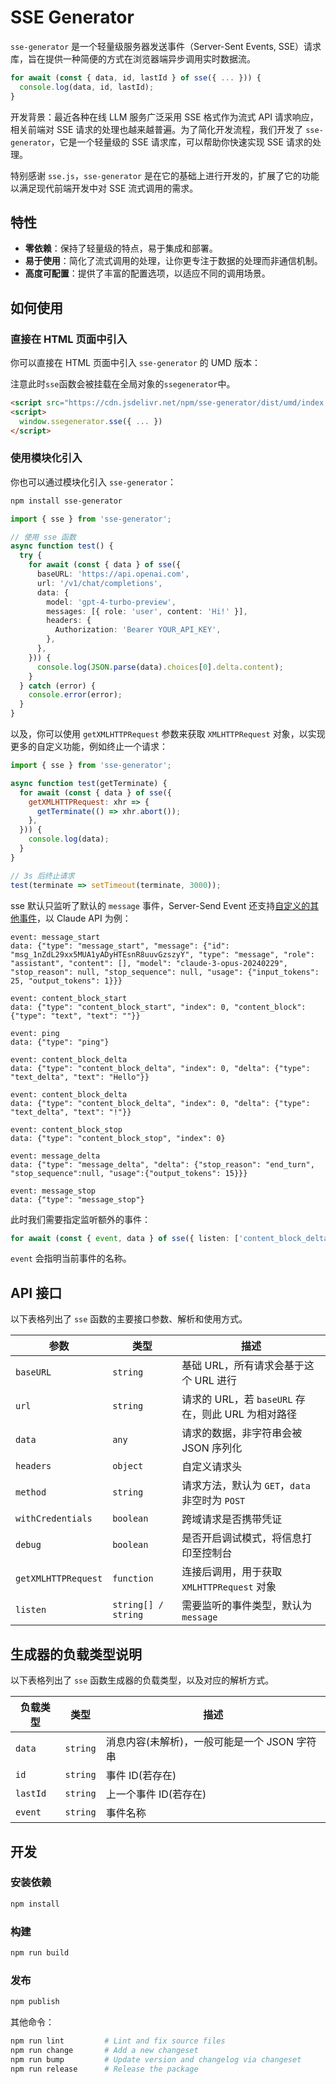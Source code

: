 # SSE Generator

`sse-generator` 是一个轻量级服务器发送事件（Server-Sent Events, SSE）请求库，旨在提供一种简便的方式在浏览器端异步调用实时数据流。

```typescript
for await (const { data, id, lastId } of sse({ ... })) {
  console.log(data, id, lastId);
}
```

开发背景：最近各种在线 LLM 服务广泛采用 SSE 格式作为流式 API 请求响应，相关前端对 SSE 请求的处理也越来越普遍。为了简化开发流程，我们开发了 `sse-generator`，它是一个轻量级的 SSE 请求库，可以帮助你快速实现 SSE 请求的处理。

特别感谢 `sse.js`，`sse-generator` 是在它的基础上进行开发的，扩展了它的功能以满足现代前端开发中对 SSE 流式调用的需求。

## 特性

- **零依赖**：保持了轻量级的特点，易于集成和部署。
- **易于使用**：简化了流式调用的处理，让你更专注于数据的处理而非通信机制。
- **高度可配置**：提供了丰富的配置选项，以适应不同的调用场景。

## 如何使用

### 直接在 HTML 页面中引入

你可以直接在 HTML 页面中引入 `sse-generator` 的 UMD 版本：

注意此时`sse`函数会被挂载在全局对象的`ssegenerator`中。

```html
<script src="https://cdn.jsdelivr.net/npm/sse-generator/dist/umd/index.js"></script>
<script>
  window.ssegenerator.sse({ ... })
</script>
```

### 使用模块化引入

你也可以通过模块化引入 `sse-generator`：

```bash
npm install sse-generator
```

```typescript
import { sse } from 'sse-generator';

// 使用 sse 函数
async function test() {
  try {
    for await (const { data } of sse({
      baseURL: 'https://api.openai.com',
      url: '/v1/chat/completions',
      data: {
        model: 'gpt-4-turbo-preview',
        messages: [{ role: 'user', content: 'Hi!' }],
        headers: {
          Authorization: 'Bearer YOUR_API_KEY',
        },
      },
    })) {
      console.log(JSON.parse(data).choices[0].delta.content);
    }
  } catch (error) {
    console.error(error);
  }
}
```

以及，你可以使用 `getXMLHTTPRequest` 参数来获取 `XMLHTTPRequest` 对象，以实现更多的自定义功能，例如终止一个请求：

```javascript
import { sse } from 'sse-generator';

async function test(getTerminate) {
  for await (const { data } of sse({
    getXMLHTTPRequest: xhr => {
      getTerminate(() => xhr.abort());
    },
  })) {
    console.log(data);
  }
}

// 3s 后终止请求
test(terminate => setTimeout(terminate, 3000));
```

sse 默认只监听了默认的 `message` 事件，Server-Send Event 还支持[自定义的其他事件](https://html.spec.whatwg.org/multipage/server-sent-events.html#server-sent-events)，以 Claude API 为例：

```
event: message_start
data: {"type": "message_start", "message": {"id": "msg_1nZdL29xx5MUA1yADyHTEsnR8uuvGzszyY", "type": "message", "role": "assistant", "content": [], "model": "claude-3-opus-20240229", "stop_reason": null, "stop_sequence": null, "usage": {"input_tokens": 25, "output_tokens": 1}}}

event: content_block_start
data: {"type": "content_block_start", "index": 0, "content_block": {"type": "text", "text": ""}}

event: ping
data: {"type": "ping"}

event: content_block_delta
data: {"type": "content_block_delta", "index": 0, "delta": {"type": "text_delta", "text": "Hello"}}

event: content_block_delta
data: {"type": "content_block_delta", "index": 0, "delta": {"type": "text_delta", "text": "!"}}

event: content_block_stop
data: {"type": "content_block_stop", "index": 0}

event: message_delta
data: {"type": "message_delta", "delta": {"stop_reason": "end_turn", "stop_sequence":null, "usage":{"output_tokens": 15}}}

event: message_stop
data: {"type": "message_stop"}
```

此时我们需要指定监听额外的事件：

```typescript
for await (const { event, data } of sse({ listen: ['content_block_delta', ...], ... })) { ... }
```

`event` 会指明当前事件的名称。

## API 接口

以下表格列出了 `sse` 函数的主要接口参数、解析和使用方式。

| 参数                | 类型                | 描述                                               |
| ------------------- | ------------------- | -------------------------------------------------- |
| `baseURL`           | `string`            | 基础 URL，所有请求会基于这个 URL 进行              |
| `url`               | `string`            | 请求的 URL，若 `baseURL` 存在，则此 URL 为相对路径 |
| `data`              | `any`               | 请求的数据，非字符串会被 JSON 序列化               |
| `headers`           | `object`            | 自定义请求头                                       |
| `method`            | `string`            | 请求方法，默认为 `GET`，`data` 非空时为 `POST`     |
| `withCredentials`   | `boolean`           | 跨域请求是否携带凭证                               |
| `debug`             | `boolean`           | 是否开启调试模式，将信息打印至控制台               |
| `getXMLHTTPRequest` | `function`          | 连接后调用，用于获取 `XMLHTTPRequest` 对象         |
| `listen`            | `string[] / string` | 需要监听的事件类型，默认为 `message`               |

## 生成器的负载类型说明

以下表格列出了 `sse` 函数生成器的负载类型，以及对应的解析方式。

| 负载类型 | 类型     | 描述                                         |
| -------- | -------- | -------------------------------------------- |
| `data`   | `string` | 消息内容(未解析)，一般可能是一个 JSON 字符串 |
| `id`     | `string` | 事件 ID(若存在)                              |
| `lastId` | `string` | 上一个事件 ID(若存在)                        |
| `event`  | `string` | 事件名称                                     |

## 开发

### 安装依赖

```bash
npm install
```

### 构建

```bash
npm run build
```

### 发布

```bash
npm publish
```

其他命令：

```bash
npm run lint         # Lint and fix source files
npm run change       # Add a new changeset
npm run bump         # Update version and changelog via changeset
npm run release      # Release the package
```
